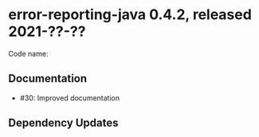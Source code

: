 # error-reporting-java 0.4.2, released 2021-??-??

Code name:

## Documentation

* #30: Improved documentation

## Dependency Updates
